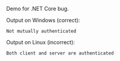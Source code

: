 Demo for .NET Core bug.

Output on Windows (correct):
```
Not mutually authenticated
```

Output on Linux (incorrect):
```
Both client and server are authenticated
```

